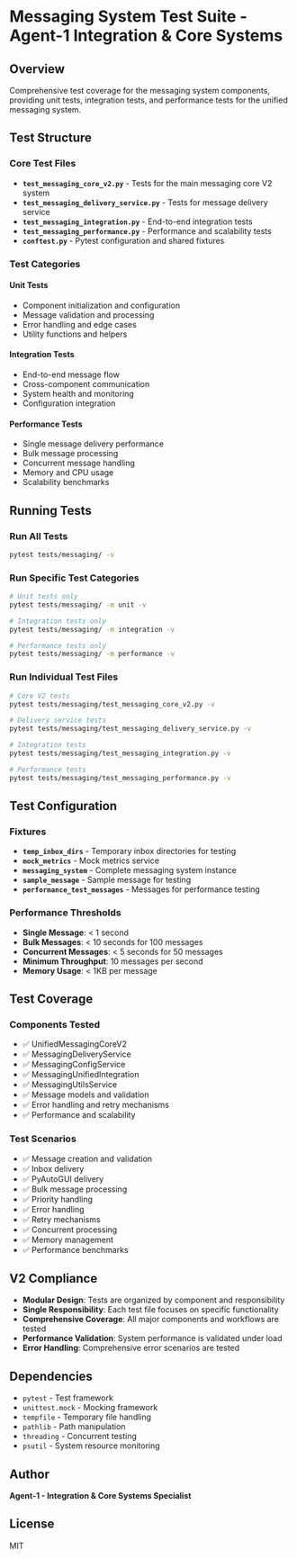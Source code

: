 # Messaging System Test Suite - Agent-1 Integration & Core Systems

## Overview

Comprehensive test coverage for the messaging system components, providing unit tests, integration tests, and performance tests for the unified messaging system.

## Test Structure

### Core Test Files

- **`test_messaging_core_v2.py`** - Tests for the main messaging core V2 system
- **`test_messaging_delivery_service.py`** - Tests for message delivery service
- **`test_messaging_integration.py`** - End-to-end integration tests
- **`test_messaging_performance.py`** - Performance and scalability tests
- **`conftest.py`** - Pytest configuration and shared fixtures

### Test Categories

#### Unit Tests
- Component initialization and configuration
- Message validation and processing
- Error handling and edge cases
- Utility functions and helpers

#### Integration Tests
- End-to-end message flow
- Cross-component communication
- System health and monitoring
- Configuration integration

#### Performance Tests
- Single message delivery performance
- Bulk message processing
- Concurrent message handling
- Memory and CPU usage
- Scalability benchmarks

## Running Tests

### Run All Tests
```bash
pytest tests/messaging/ -v
```

### Run Specific Test Categories
```bash
# Unit tests only
pytest tests/messaging/ -m unit -v

# Integration tests only
pytest tests/messaging/ -m integration -v

# Performance tests only
pytest tests/messaging/ -m performance -v
```

### Run Individual Test Files
```bash
# Core V2 tests
pytest tests/messaging/test_messaging_core_v2.py -v

# Delivery service tests
pytest tests/messaging/test_messaging_delivery_service.py -v

# Integration tests
pytest tests/messaging/test_messaging_integration.py -v

# Performance tests
pytest tests/messaging/test_messaging_performance.py -v
```

## Test Configuration

### Fixtures

- **`temp_inbox_dirs`** - Temporary inbox directories for testing
- **`mock_metrics`** - Mock metrics service
- **`messaging_system`** - Complete messaging system instance
- **`sample_message`** - Sample message for testing
- **`performance_test_messages`** - Messages for performance testing

### Performance Thresholds

- **Single Message**: < 1 second
- **Bulk Messages**: < 10 seconds for 100 messages
- **Concurrent Messages**: < 5 seconds for 50 messages
- **Minimum Throughput**: 10 messages per second
- **Memory Usage**: < 1KB per message

## Test Coverage

### Components Tested

- ✅ UnifiedMessagingCoreV2
- ✅ MessagingDeliveryService
- ✅ MessagingConfigService
- ✅ MessagingUnifiedIntegration
- ✅ MessagingUtilsService
- ✅ Message models and validation
- ✅ Error handling and retry mechanisms
- ✅ Performance and scalability

### Test Scenarios

- ✅ Message creation and validation
- ✅ Inbox delivery
- ✅ PyAutoGUI delivery
- ✅ Bulk message processing
- ✅ Priority handling
- ✅ Error handling
- ✅ Retry mechanisms
- ✅ Concurrent processing
- ✅ Memory management
- ✅ Performance benchmarks

## V2 Compliance

- **Modular Design**: Tests are organized by component and responsibility
- **Single Responsibility**: Each test file focuses on specific functionality
- **Comprehensive Coverage**: All major components and workflows are tested
- **Performance Validation**: System performance is validated under load
- **Error Handling**: Comprehensive error scenarios are tested

## Dependencies

- `pytest` - Test framework
- `unittest.mock` - Mocking framework
- `tempfile` - Temporary file handling
- `pathlib` - Path manipulation
- `threading` - Concurrent testing
- `psutil` - System resource monitoring

## Author

**Agent-1 - Integration & Core Systems Specialist**

## License

MIT
